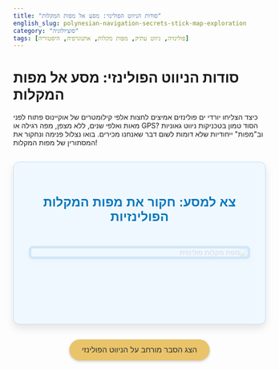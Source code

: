```yaml
---
title: "סודות הניווט הפולינזי: מסע אל מפות המקלות"
english_slug: polynesian-navigation-secrets-stick-map-exploration
category: "סוציולוגיה"
tags: [פולינזיה, ניווט עתיק, מפות מקלות, אתנוגרפיה, היסטוריה]
---
```

# סודות הניווט הפולינזי: מסע אל מפות המקלות

כיצד הצליחו יורדי ים פולינזים אמיצים לחצות אלפי קילומטרים של אוקיינוס פתוח לפני מאות ואלפי שנים, ללא מצפן, מפה רגילה או GPS? הסוד טמון בטכניקות ניווט גאוניות וב"מפות" ייחודיות שלא דומות לשום דבר שאנחנו מכירים. בואו נצלול פנימה ונחקור את המסתורין של מפות המקלות!

<div id="interactive-map-explorer">
    <h2>צא למסע: חקור את מפות המקלות הפולינזיות</h2>
    <div id="exploration-container" class="fade-in">
        <img id="map-image" src="" alt="מפת מקלות פולינזית">
        <p id="item-description" class="exploration-text"></p>
        <div id="options-container">
            <!-- Buttons will be inserted here by JS -->
        </div>
        <div id="feedback" class="feedback"></div>
        <button id="continue-button" class="hidden primary-button">המשך למסע</button>
    </div>
    <div id="exploration-end" class="hidden fade-in">
        <h3>משימת החקר הושלמה!</h3>
        <p>התנסית בחקר מפות המקלות הייחודיות של הפולינזים. כעת תוכל לעבור להסבר המלא כדי להעמיק את ההבנה.</p>
        <button id="restart-button" class="secondary-button">התחל את החקר מחדש</button>
    </div>
</div>

<style>
    @import url('https://fonts.googleapis.com/css2?family=Rubik:wght@400;500;700&display=swap');

    #interactive-map-explorer {
        font-family: 'Rubik', sans-serif;
        max-width: 700px;
        margin: 30px auto;
        padding: 30px;
        border: 1px solid #bde0fe; /* Light blue border */
        border-radius: 12px; /* More rounded corners */
        background-color: #f0f8ff; /* Very light blue background */
        direction: rtl;
        text-align: right;
        box-shadow: 0 8px 16px rgba(0, 0, 0, 0.1); /* Softer shadow */
        overflow: hidden; /* Clear floats/margins */
        position: relative; /* Needed for potential animations */
    }

    #interactive-map-explorer h2 {
        text-align: center;
        color: #0077be; /* Ocean blue */
        margin-bottom: 25px;
        font-size: 1.8em;
        font-weight: 700;
    }

    #exploration-container, #exploration-end {
         /* Base styles - animation handled by class */
         padding-top: 10px; /* Add some space above */
    }

    #map-image {
        max-width: 100%;
        height: auto;
        display: block;
        margin: 0 auto 30px auto;
        border: 5px solid #0077be; /* Thicker ocean blue border */
        border-radius: 8px;
        box-shadow: 0 4px 10px rgba(0, 0, 0, 0.2); /* More prominent shadow */
        transition: transform 0.5s ease-out; /* Smooth scale transition */
    }

    #item-description {
        font-size: 1.2em;
        margin-bottom: 20px;
        font-weight: 500;
        color: #333; /* Darker text */
        line-height: 1.6;
    }

     #options-container {
        display: flex;
        flex-direction: column;
        gap: 12px; /* More space between buttons */
        margin-bottom: 20px;
    }

    #options-container button {
        padding: 14px 20px; /* Larger padding */
        font-size: 1.1em;
        cursor: pointer;
        border: none; /* No default border */
        border-radius: 25px; /* Pill shape */
        background-color: #00b4d8; /* Lighter blue button */
        color: white;
        text-align: right;
        transition: all 0.3s ease; /* Smooth transitions for hover effects */
        box-shadow: 0 2px 5px rgba(0,0,0,0.2); /* Button shadow */
    }

    #options-container button:hover {
        background-color: #0077be; /* Darker blue on hover */
        transform: translateY(-2px); /* Lift effect */
        box-shadow: 0 4px 8px rgba(0,0,0,0.3);
    }

    #options-container button:active {
         transform: translateY(0); /* Press effect */
         box-shadow: 0 1px 3px rgba(0,0,0,0.2);
    }

    #options-container button:disabled {
        opacity: 0.6;
        cursor: not-allowed;
        background-color: #ccc; /* Grey when disabled */
        transform: none;
        box-shadow: none;
    }

    .feedback {
        margin-top: 20px;
        padding: 15px; /* Larger padding */
        border-radius: 8px;
        min-height: 2em; /* Ensure space even if empty */
        font-weight: 500;
        line-height: 1.5;
        opacity: 0; /* Start hidden for animation */
    }

    .feedback.correct {
        background-color: #d4edda; /* Pale green */
        color: #155724; /* Dark green */
        border-left: 6px solid #28a745; /* Green border highlight */
    }

    .feedback.incorrect {
        background-color: #f8d7da; /* Pale red */
        color: #721c24; /* Dark red */
        border-left: 6px solid #dc3545; /* Red border highlight */
    }

    /* Animation for feedback */
    @keyframes fadeInUp {
        from { opacity: 0; transform: translateY(10px); }
        to { opacity: 1; transform: translateY(0); }
    }
    .feedback.animate {
        animation: fadeInUp 0.4s ease-out forwards;
    }


    .primary-button { /* Continue button style */
        display: block;
        width: 100%;
        padding: 14px;
        font-size: 1.2em;
        cursor: pointer;
        border: none;
        border-radius: 25px;
        background-color: #28a745; /* Success green */
        color: white;
        margin-top: 25px;
        text-align: center;
        box-shadow: 0 2px 5px rgba(0,0,0,0.2);
        transition: all 0.3s ease;
    }

     .primary-button:hover {
        background-color: #218838; /* Darker green on hover */
        transform: translateY(-2px);
        box-shadow: 0 4px 8px rgba(0,0,0,0.3);
    }
     .primary-button:active {
         transform: translateY(0);
         box-shadow: 0 1px 3px rgba(0,0,0,0.2);
     }

    .secondary-button { /* Restart button style */
        display: block;
        width: 100%;
        padding: 14px;
        font-size: 1.2em;
        cursor: pointer;
        border: none;
        border-radius: 25px;
        background-color: #007bff; /* Primary blue */
        color: white;
        margin-top: 25px;
        text-align: center;
        box-shadow: 0 2px 5px rgba(0,0,0,0.2);
        transition: all 0.3s ease;
    }

     .secondary-button:hover {
        background-color: #0056b3; /* Darker blue on hover */
        transform: translateY(-2px);
        box-shadow: 0 4px 8px rgba(0,0,0,0.3);
    }
    .secondary-button:active {
        transform: translateY(0);
        box-shadow: 0 1px 3px rgba(0,0,0,0.2);
    }

    .hidden {
        display: none;
    }

    /* Fade-in animation for sections */
    @keyframes fadeIn {
        from { opacity: 0; transform: translateY(10px); }
        to { opacity: 1; transform: translateY(0); }
    }
    .fade-in {
        animation: fadeIn 0.6s ease-out forwards;
    }


    #explanation-button {
        display: block;
        width: auto; /* Allow natural width */
        margin: 30px auto; /* Center the button */
        padding: 12px 25px;
        font-size: 1.1em;
        cursor: pointer;
        border: none;
        border-radius: 25px;
        background-color: #e9c46a; /* Sandy yellow */
        color: #333; /* Dark text */
        text-align: center;
        box-shadow: 0 2px 5px rgba(0,0,0,0.2);
        transition: all 0.3s ease;
        font-weight: 500;
    }
     #explanation-button:hover {
         background-color: #d4af57; /* Darker yellow */
         transform: translateY(-2px);
         box-shadow: 0 4px 8px rgba(0,0,0,0.3);
     }
     #explanation-button:active {
         transform: translateY(0);
         box-shadow: 0 1px 3px rgba(0,0,0,0.2);
     }

    #full-explanation {
        margin-top: 40px;
        padding: 30px;
        border: 1px solid #ddd;
        border-radius: 12px;
        background-color: #fff;
        box-shadow: 0 4px 12px rgba(0,0,0,0.08);
        font-family: 'Rubik', sans-serif;
        line-height: 1.7;
        color: #333;
    }

    #full-explanation h2 {
        color: #0077be;
        border-bottom: 2px solid #eee;
        padding-bottom: 12px;
        margin-bottom: 20px;
        font-size: 1.6em;
        font-weight: 700;
    }

    #full-explanation h3 {
         color: #00b4d8; /* Lighter blue */
         margin-top: 25px;
         margin-bottom: 12px;
         font-size: 1.3em;
         font-weight: 500;
    }

     #full-explanation p {
         margin-bottom: 15px;
         /* line-height: 1.6; */ /* Already in parent */
     }

    #full-explanation ul {
        margin-bottom: 15px;
        padding-right: 25px; /* Adjusted padding */
    }

    #full-explanation li {
        margin-bottom: 10px; /* More space */
        line-height: 1.6;
    }

     #full-explanation small {
         display: block; /* Ensure small text is on its own line */
         margin-top: 5px;
         color: #555;
         font-size: 0.9em;
     }
</style>

<button id="explanation-button">הצג הסבר מורחב על הניווט הפולינזי</button>

<div id="full-explanation" class="hidden">
    <h2>הסבר מורחב: סודות הניווט הפולינזי ומפות המקלות</h2>

    <h3>הקדמה: הפולינזים - המאסטרים הקדומים של האוקיינוס</h3>
    <p>דמיינו לרגע עשרות אלפי איים הפזורים על פני מרחבי האוקיינוס השקט, שטח ענק יותר מכל יבשת! במשך מאות ואלפי שנים, הצליחו תושבי פולינזיה לנווט במיומנות מופלאה בין נקודות זעירות אלו, ליישב מקומות מרוחקים כמו הוואי, ניו זילנד (או טכנית, אאוטארואה בפי המאורים) ואי הפסחא (ראפה נוי). הישג ימי כביר זה, שקדם בהרבה למסעות האירופים הגדולים, נחשב לאחד מפלאי ההיסטוריה האנושית.</p>

    <h3>העולם בעיני נווט פולינזי: לא רק כוכבים!</h3>
    <p>הניווט הפולינזי המסורתי לא הסתמך על מצפנים ממתכת או מכשירים נוצצים, אלא על אינטליגנציה תצפיתית עמוקה ויכולת זכרון פנומנלית. הנווטים היו אומנים בקריאת שפת הים והשמיים:</p>
    <ul>
        <li>**נתיבי כוכבים (Star Paths):** בלילה, השמים היו מפה חיה. הנווטים הכירו מאות כוכבים וידעו בדיוק היכן כל קבוצה זורחת ושוקעת באופק, נקודה שהצביעה על כיוונים קבועים לאיים שונים.</li>
        <li>**שמש וירח:** מיקום השמש במהלך היום ומיקום הירח בלילה, יחד עם מופעיו, סיפקו נקודות ייחוס קריטיות.</li>
        <li>**שפת הגלים והזרמים (Ocean Swells and Currents):** אולי הסוד הגדול ביותר! האוקיינוס אינו משטח חלק. גלים ארוכים ועקביים (swells) נעים באוקיינוס באופנים מוכרים, והתנהגותם משתנה כשהם נתקלים באיים (הם מתעקלים, נשברים, או יוצרים דפוסים מיוחדים). נווט מיומן יכול "לקרוא" את הדפוסים הללו אפילו מבטן הקאנו שלו, ולהסיק מהם את מיקומו ונוכחות יבשה קרובה.</li>
        <li>**עננים וצבע השמיים:** עננים מסוימים נוטים להצטבר מעל יבשה, וצבע השמים מעל אי רחוק יכול להיות בהיר יותר עקב החזר אור מהלגונה או החוף.</li>
        <li>**עולם החי (Wildlife):** מעקב אחר מעוף ציפורים ימיות מסוימות בשעות מסוימות של היום (הן יוצאות מהאי בבוקר וחוזרות אליו בערב) או נוכחות מינים ספציפיים של דגים יכולו לספק רמזים קריטיים למיקום יחסי.</li>
    </ul>

    <h3>מפות המקלות (Stick Charts): לא מפות, אלא סיפורים חזותיים של הים</h3>
    <p>שכחו מפות נייר עם קווים מדויקים וסקאלות. מפות המקלות, המכונות באיי מרשל "מדדו", "רבלליב" או "מאטנג", הן ייצוגים מופשטים של ידע האוקיינוס. הן לא מראות "איפה אני נמצא", אלא "כיצד הים מתנהג פה" ו"איך לנווט דרך הגלים והזרמים הללו כדי להגיע לאי ההוא". הן למעשה תרשימי זיכרון ולימוד של דפוסי הגלים והאינטראקציה שלהם עם איים. הידע המגולם בהן היה קדוש וסודי, והועבר מדור לדור בעל פה רק לנווטים נבחרים.</p>
    <p>המפות עשויות ממקלות עץ גמישים (לרוב ענפי קוקוס או פנדנוס) הקשורים בקשרים מורכבים מסיבי קוקוס, ועליהן משובצים צדפים קטנים או אבנים.</p>

    <h3>השוואה למפות מודרניות: תפיסות עולם שונות של מרחב</h3>
    <p>בניגוד למפות מודרניות המתבססות על נקודת מבט "מלמעלה" ורשת קואורדינטות גלובלית, מפות המקלות הן ייצוג פנומנולוגי וחווייתי. הן מתארות את העולם מנקודת מבטו של הנווט בתוך האוקיינוס – כיצד הגלים מגיעים אליו וממנו, כיצד הם מתנהגים סביב איים, ואיך להשתמש בתבניות אלו כדי למצוא את הדרך. זוהי מפה שאתה לא קורא, אלא "מרגיש" ולומד לחיות בתוכה.</p>

    <h3>סוגי מפות המקלות העיקריים באיי מרשל</h3>
    <p>כדי להבין טוב יותר, נכיר את שלושת הסוגים המרכזיים שפגשת בחקר הראשוני:</p>
    <ul>
        <li>
            **Mattang (מאטנג):** חושב עליהן כעל "לוחות תרגול" מופשטים. המאטנגים לא שימשו לתכנון מסע ליעד ספציפי, אלא ללמד נווטים צעירים את הפיזיקה הבסיסית של הגלים – כיצד גלים מתנהגים ומשתקפים מאיים, כיצד נוצרים דפוסי גלים מורכבים בשפכי גלים שונים. המבנה שלהם לרוב גאומטרי ומסוגנן מאוד, עם מעט צדפים (או ללא כלל).
            <br><small><i>(המפות שחקרת מסוג מאטנג היו הגיאומטריות יותר, ששימשו ללימוד עקרונות ולא לניווט ספציפי).</i></small>
        </li>
        <li>
            **Meddo (מדדו):** אלו היו מפות "אזוריות". הן התמקדו בקבוצה קטנה של איים סמוכים יחסית והציגו את המיקום היחסי של האיים הללו ואת דפוסי הגלים והזרמים הספציפיים באזור שביניהם וסביבם. שימשו לניווט במסעות קצרים יחסית בין איים קרובים.
            <br><small><i>(המפות שחקרת מסוג מדדו הציגו קבוצת איים (צדפים) קטנה ומקלות שחיברו ביניהם).</i></small>
        </li>
        <li>
            **Rebbelib (רבלליב):** הגדולות והשאפתניות ביותר. אלו היו מפות "ארכיפלג". הן כיסו שטח נרחב, כללו איים רבים ומסלולי ניווט ארוכים. שימשו לתכנון מסעות מורכבים וארוכי טווח בין קבוצות איים מרוחקות בארכיפלג איי מרשל העצום.
             <br><small><i>(המפות שחקרת מסוג רבלליב היו המפות הגדולות עם מספר רב יותר של צדפים ומקלות).</i></small>
        </li>
    </ul>

    <h3>האלמנטים הסודיים: מה המקלות והצדפים באמת מספרים?</h3>
    <ul>
        <li>**מקלות (Sticks):** לא סתם קישוטים! המקלות, ישרים ומעוגלים, מייצגים את כיווני הגלים הדומיננטיים (swells) באזור וכיצד הם נשברים, מתעקלים או משפיעים זה על זה כשהם פוגשים איים או זרמים. מקלות מעוגלים יכלו לסמל שינויים בכיוון הגל סביב אי.</li>
        <li>**צדפים או אבנים קטנות (Shells/Stones):** אלו הם ה"איים". מיקומם היחסי על המפה מייצג את מיקום האיים בעולם האמיתי ביחס לדפוסי הגלים המיוצגים על ידי המקלות.</li>
    </ul>

    <h3>שימוש ולימוד: המפות ככלי זכרון חי</h3>
    <p>נקודה חשובה: ברוב המקרים, הנווטים לא לקחו את מפות המקלות איתם לים! הן היו יקרות ופגיעות. הן שימשו בעיקר ככלי לימוד ותרגול על היבשה. הנווטים הצעירים היו מבלים שעות בלימוד המפות, שינון דפוסי הגלים, האזינו לסיפורי מסעות של נווטים ותיקים, ותרגלו את הידע במים רדודים ובהדרגה באוקיינוס הפתוח. המפה ה"אמיתית" הייתה למעשה בראשו של הנווט.</p>

     <h3>מורשת של גאונות</h3>
     <p>מפות המקלות הן לא רק חפצים אתנוגרפיים מרתקים, אלא עדות מרשימה לגאונות האנושית וליכולת לפתח מערכות ידע מורכבות המבוססות על התבוננות עמוקה וחיים בהרמוניה עם הטבע. הן מראות לנו שיש דרכים רבות ומגוונות להבין ולנווט את העולם, ושמערכות ידע שאינן מבוססות על מדע מערבי יכולות להיות מדויקות ומוצלחות להפליא בתנאים שלהן. זוהי הצצה נדירה לעולמם של יורדי הים הגדולים ביותר בהיסטוריה.</p>
</div>

<script>
    const explorationItems = [
        {
            image: 'https://upload.wikimedia.org/wikipedia/commons/thumb/a/a8/Mattang-stick-chart.jpg/400px-Mattang-stick-chart.jpg',
            description: "צא למסע החקר הראשון! התבונן במפת המקלות הזו. שים לב למבנה הגיאומטרי המאורגן והמופשט שלה. סוג זה של מפה שימש בעיקר ככלי לימוד ותרגול של עקרונות התנהגות הגלים. איזה סוג מפה זו?",
            options: ["Mattang (מפת תרגול עקרונות)", "Meddo (מפת ניווט אזורי)", "Rebbelib (מפת ניווט למרחקים)"],
            correctOptionIndex: 0,
            feedback: {
                correct: "מצוין! זוהי אכן מפת <strong>Mattang</strong>. הן לא היו מפות מסע בפועל, אלא שימשו להתמחות בדפוסי הגלים (swells) והבנת האינטראקציה שלהם עם איים, כחלק מהכשרת נווטים.",
                incorrect: "כמעט! זוהי מפת <strong>Mattang</strong>. המבנה המופשט שלה והשימוש העיקרי בה ללימוד עקרונות גלים מופשטים (ולא לניווט לאי ספציפי) מייחד אותה. המשיכו הלאה כדי לגלות את הסוגים האחרים!"
            }
        },
        {
            image: 'https://upload.wikimedia.org/wikipedia/commons/thumb/d/d8/Meddo-stick-chart.jpg/400px-Meddo-stick-chart.jpg',
            description: "התבונן מקרוב במפה הבאה. היא מציגה קבוצה מצומצמת יחסית של איים סמוכים (הצדפים) ומתארת את הגלים והזרמים המקומיים ביניהם. סוג מפה זה שימש לניווט מעשי באזור מצומצם. איזה סוג של מפת מקלות זו?",
            options: ["Mattang (מפת תרגול עקרונות)", "Meddo (מפת ניווט אזורי)", "Rebbelib (מפת ניווט למרחקים)"],
            correctOptionIndex: 1,
            feedback: {
                correct: "נכון מאוד! זוהי מפת <strong>Meddo</strong>. מפות אלו שימשו נווטים למסעות קצרים יותר, תוך התמקדות בקבוצת איים קטנה והצגת המידע הקריטי על הגלים והזרמים באזור ספציפי זה.",
                incorrect: "לא מדויק הפעם. מפה זו היא מפת <strong>Meddo</strong>. היא התמקדה בקבוצה מצומצמת של איים סמוכים ונועדה לניווט באזור מצומצם, בניגוד למפות התרגול המופשטות או מפות הארכיפלג הגדולות. המשיכו כדי לראות את הסוג האחרון!"
            }
        },
        {
            image: 'https://upload.wikimedia.org/wikipedia/commons/thumb/d/d9/Rebbelib_Stick_Chart_from_the_Marshall_Islands.jpg/500px-Rebbelib_Stick_Chart_from_the_Marshall_Islands.jpg',
            description: "עכשיו נחקור מפה גדולה ומורכבת יותר. מפה זו מכסה שטח נרחב מאוד וכוללת איים רבים. היא שימשה לתכנון מסעות ארוכים וחוצי-אוקיינוס בין קבוצות איים מרוחקות. איזה סוג של מפת מקלות זו?",
            options: ["Mattang (מפת תרגול עקרונות)", "Meddo (מפת ניווט אזורי)", "Rebbelib (מפת ניווט למרחקים)"],
            correctOptionIndex: 2,
            feedback: {
                correct: "פשוט מדהים! זוהי מפת <strong>Rebbelib</strong>. אלו היו מפות הארכיפלג הגדולות והמורכבות ביותר, שכללו מידע על איים רבים ודפוסי גלים בשטח רחב, והיו חיוניות לתכנון מסעות ימיים ארוכים במיוחד.",
                incorrect: "לא בדיוק. מפה גדולה ומורכבת זו היא מפת <strong>Rebbelib</strong>. היא נועדה לניווט למרחקים ארוכים בין קבוצות איים שונות בארכיפלג איי מרשל. כעת אתם מכירים את שלושת הסוגים העיקריים!"
            }
        },
        {
             image: 'https://upload.wikimedia.org/wikipedia/commons/thumb/d/d9/Rebbelib_Stick_Chart_from_the_Marshall_Islands.jpg/500px-Rebbelib_Stick_Chart_from_the_Marshall_Islands.jpg', // Reusing Rebbelib image
             description: "שימו לב לאלמנטים הקטנים המשובצים במפות המקלות – לרוב צדפים או אבנים קטנות. מה סימלו אלמנטים אלו עבור הנווטים הפולינזים?",
             options: ["כיווני רוח דומיננטיים", "ספינות קאנו במסע", "מיקומם היחסי של האיים", "נקודות זריחה/שקיעה של כוכבים"],
             correctOptionIndex: 2,
             feedback: {
                 correct: "מדויק לחלוטין! הצדפים או האבנים הקטנות <strong>סימלו את האיים</strong>. מיקומם על המפה הציג את המיקום היחסי של האיים בתוך רשת הגלים והזרמים שמיוצגת על ידי המקלות.",
                 incorrect: "לא המקלות או אלמנטים ימיים אחרים. הצדפים או האבנים הקטנות במפות המקלות הם שסימלו את <strong>האיים</strong>. המקלות עצמם ייצגו את דפוסי הגלים והזרמים. נסו את הפריט הבא!"
             }
         },
         {
             image: 'https://upload.wikimedia.org/wikipedia/commons/thumb/a/a8/Mattang-stick-chart.jpg/400px-Mattang-stick-chart.jpg', // Reusing Mattang image
             description: "האלמנט המרכזי בכל מפות המקלות הם המקלות עצמם, המחוברים בקשרים שונים. מה ייצגו בעיקר המקלות, שהיו קריטיים לנווטים כדי 'לקרוא' את הים?",
             options: ["מרחקים מדויקים בסאוט מייל ימי", "נתיבי מסחר בין איים", "דפוסי גלים וזרמי אוקיינוס", "סוגי עננים המעידים על יבשה"],
             correctOptionIndex: 2,
             feedback: {
                 correct: "מעולה! המקלות הם הלב של המפה והם ייצגו בעיקר את <strong>דפוסי הגלים הדומיננטיים (swells) והזרמים</strong>, וכיצד הם מושפעים מנוכחות האיים. זהו המידע המרכזי שסייע לנווטים להבין את 'שפת' האוקיינוס.",
                 incorrect: "לא בדיוק. המקלות במפות המקלות ייצגו בעיקר את <strong>דפוסי הגלים והזרמים</strong>. זהו המידע המורכב שאיפשר לנווטים 'לקרוא' את האוקיינוס ולדעת כיצד לנוע דרכו. המקלות לא ייצגו מרחקים מדידים, מסלולים או רמזי מזג אוויר ישירים."
             }
         }
    ];

    let currentItemIndex = 0;
    const mapImage = document.getElementById('map-image');
    const itemDescriptionText = document.getElementById('item-description');
    const optionsContainer = document.getElementById('options-container');
    const feedbackDiv = document.getElementById('feedback');
    const continueButton = document.getElementById('continue-button');
    const explorationEndDiv = document.getElementById('exploration-end');
    const explorationContainerDiv = document.getElementById('exploration-container');
    const restartButton = document.getElementById('restart-button');
    const explanationButton = document.getElementById('explanation-button');
    const fullExplanationDiv = document.getElementById('full-explanation');

    // Function to apply fade-in animation class
    function applyFadeIn(element) {
        element.classList.remove('fade-in'); // Remove class to reset animation
        void element.offsetWidth; // Trigger reflow
        element.classList.add('fade-in'); // Add class to restart animation
    }


    function loadItem(index) {
        if (index >= explorationItems.length) {
            endExploration();
            return;
        }
        const item = explorationItems[index];
        mapImage.src = item.image;
        itemDescriptionText.innerHTML = item.description; // Use innerHTML to allow bold tags
        optionsContainer.innerHTML = '';
        feedbackDiv.textContent = '';
        feedbackDiv.className = 'feedback'; // Reset classes
        continueButton.classList.add('hidden');
        explorationEndDiv.classList.add('hidden');
        explorationContainerDiv.classList.remove('hidden');

        // Apply fade-in animation to the container when loading a new item
        applyFadeIn(explorationContainerDiv);


        item.options.forEach((option, i) => {
            const button = document.createElement('button');
            button.textContent = option;
            button.addEventListener('click', () => handleSelection(i, item, button));
            optionsContainer.appendChild(button);
        });
    }

    function handleSelection(selectedIndex, currentItem, clickedButton) {
        const buttons = optionsContainer.querySelectorAll('button');
        buttons.forEach((button, i) => {
             button.disabled = true; // Disable all buttons
             if (i === currentItem.correctOptionIndex) {
                 // Optional: Highlight correct answer subtly
                 // button.style.borderColor = '#28a745';
                 // button.style.backgroundColor = '#e2f0e7';
             } else if (i === selectedIndex) {
                  // Optional: Highlight incorrect selection subtly
                  // button.style.borderColor = '#dc3545';
                  // button.style.backgroundColor = '#f0e2e3';
             }
        });

        let feedbackText = "";
        if (selectedIndex === currentItem.correctOptionIndex) {
            feedbackText = "✅ " + currentItem.feedback.correct;
            feedbackDiv.className = 'feedback correct';
        } else {
            feedbackText = "❌ " + currentItem.feedback.incorrect;
            feedbackDiv.className = 'feedback incorrect';
        }

        feedbackDiv.innerHTML = feedbackText; // Use innerHTML to allow bold tags

         // Trigger feedback animation
         feedbackDiv.classList.add('animate');

        // Use a slight delay before showing continue button for better flow
        setTimeout(() => {
             continueButton.classList.remove('hidden');
        }, 500); // Show continue button 0.5s after feedback appears

    }

    function nextItem() {
         // Reset feedback animation class before moving to next item
        feedbackDiv.classList.remove('animate');

        currentItemIndex++;
        loadItem(currentItemIndex);
    }

    function endExploration() {
        explorationContainerDiv.classList.add('hidden');
        explorationEndDiv.classList.remove('hidden');
         applyFadeIn(explorationEndDiv); // Animate end screen
    }

    function restartExploration() {
        currentItemIndex = 0;
        explorationEndDiv.classList.add('hidden'); // Hide end screen immediately
        loadItem(currentItemIndex);
    }

     function toggleExplanation() {
         fullExplanationDiv.classList.toggle('hidden');
         if (fullExplanationDiv.classList.contains('hidden')) {
             explanationButton.textContent = 'הצג הסבר מורחב על הניווט הפולינזי';
         } else {
              explanationButton.textContent = 'הסתר הסבר מורחב על הניווט הפולינזי';
              // Optional: Scroll to explanation section
              // fullExplanationDiv.scrollIntoView({ behavior: 'smooth', block: 'start' });
         }
     }

    continueButton.addEventListener('click', nextItem);
    restartButton.addEventListener('click', restartExploration);
    explanationButton.addEventListener('click', toggleExplanation);


    // Initialize exploration
    loadItem(currentItemIndex);

</script>